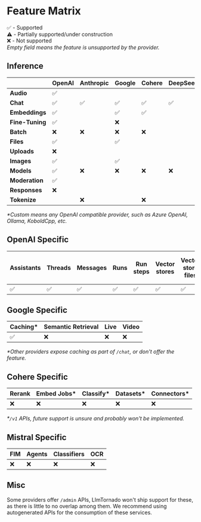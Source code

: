 # Feature Matrix

✅ - Supported  
⚠️ - Partially supported/under construction  
❌ - Not supported  
_Empty field means the feature is unsupported by the provider._

## Inference

|               | OpenAI | Anthropic | Google | Cohere | DeepSeek | Groq | Mistral | xAI | Perplexity | Custom* |
|-------|-----------|-----------|-----------| -----------| -----------| -----------| -----------| -----------| -----------| -----------|
|**Audio**      | ✅ |    |     |     |   |     |     |     |     |     |
|**Chat**       | ✅ | ✅ | ✅ | ✅ | ✅ | ✅ | ✅ |  ✅ | ✅ | ✅  |
|**Embeddings** | ✅ |    | ✅  | ✅ |    |    | ❌ |     |     |         |
|**Fine-Tuning**| ✅ |    | ❌  |    |    |    | ❌  |    |     |        |
|**Batch**      | ❌ | ❌ | ❌ | ❌ |    | ❌ | ❌ |    |     |        |
|**Files**      | ✅ |    | ✅ |     |    |     | ❌ |    |     |        |
|**Uploads**    | ❌ |    |     |    |    |     |     |     |     |        |
|**Images**     | ✅ |    | ✅ |    |    |     |     |  ✅  |     |        |
|**Models**     | ✅ | ❌ | ❌ | ❌ | ❌ | ❌ | ❌ |  ❌ |   |  ✅  |
|**Moderation** | ✅ |    |     |    |    |     |     |    |     |        |
|**Responses**   | ❌   |  |     |  |    |     |     |     |     |        |
|**Tokenize**   |    | ❌ |     | ❌ |    |     |     |    |     |       |

_*Custom means any OpenAI compatible provider, such as Azure OpenAI, Ollama, KoboldCpp, etc._

## OpenAI Specific

 Assistants | Threads | Messages | Runs | Run steps | Vector stores | Vector store files | Vector store file batches | Realtime |
|-----------|------------|---------|----------|------| ---------------|-------------------|-------------------------|-----------|
| ✅ | ✅️ | ✅️ | ✅️ | ✅️ | ✅ | ✅ | ✅  | ❌ |

## Google Specific

 Caching* | Semantic Retrieval | Live | Video
|-----------|------------ | ------------ | ------------ |
| ✅ | ❌ | ❌ | ❌ |  

_*Other providers expose caching as part of `/chat`, or don't offer the feature._


## Cohere Specific

 Rerank | Embed Jobs* | Classify* | Datasets* | Connectors* |
|-----------|------------ | ------------ | ------------ | ------------ |
| ❌ | ❌ |  ❌ | ❌ | ❌ | ❌

_*`/v1` APIs, future support is unsure and probably won't be implemented._

## Mistral Specific

 FIM | Agents | Classifiers | OCR |
|-----------|------------ | ------------ | ------------ |
| ❌ | ❌ |  ❌ | ❌ |

## Misc

Some providers offer `/admin` APIs, LlmTornado won't ship support for these, as there is little to no overlap among them. We recommend using autogenerated APIs for the consumption of these services.
